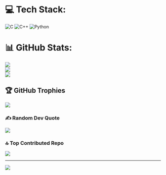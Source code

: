 
# 💻 Tech Stack:
![C](https://img.shields.io/badge/c-%2300599C.svg?style=for-the-badge&logo=c&logoColor=white) ![C++](https://img.shields.io/badge/c++-%2300599C.svg?style=for-the-badge&logo=c%2B%2B&logoColor=white) ![Python](https://img.shields.io/badge/python-3670A0?style=for-the-badge&logo=python&logoColor=ffdd54)
# 📊 GitHub Stats:
![](https://github-readme-stats.vercel.app/api?username=Ashwin&theme=shadow_green&hide_border=false&include_all_commits=false&count_private=false)<br/>
![](https://github-readme-streak-stats.herokuapp.com/?user=Ashwin&theme=shadow_green&hide_border=false)<br/>
![](https://github-readme-stats.vercel.app/api/top-langs/?username=Ashwin&theme=shadow_green&hide_border=false&include_all_commits=false&count_private=false&layout=compact)

## 🏆 GitHub Trophies
![](https://github-profile-trophy.vercel.app/?username=Ashwin&theme=radical&no-frame=false&no-bg=true&margin-w=4)

### ✍️ Random Dev Quote
![](https://quotes-github-readme.vercel.app/api?type=horizontal&theme=radical)

### 🔝 Top Contributed Repo
![](https://github-contributor-stats.vercel.app/api?username=Ashwin&limit=5&theme=dark&combine_all_yearly_contributions=true)

---
[![](https://visitcount.itsvg.in/api?id=Ashwin&icon=0&color=0)](https://visitcount.itsvg.in)

<!-- Proudly created with GPRM ( https://gprm.itsvg.in ) -->
